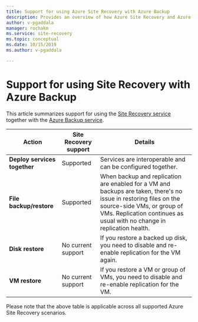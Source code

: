 ```yaml
---
title: Support for using Azure Site Recovery with Azure Backup 
description: Provides an overview of how Azure Site Recovery and Azure Backup can be used together.
author: v-pgaddala
manager: rochakm
ms.service: site-recovery
ms.topic: conceptual
ms.date: 10/15/2019
ms.author: v-pgaddala

---
```

# Support for using Site Recovery with Azure Backup

This article summarizes support for using the [Site Recovery service](site-recovery-overview.md) together with the [Azure Backup service](../backup/backup-overview.md).

**Action** | **Site Recovery support** | **Details**
--- | --- | ---
**Deploy services together** | Supported | Services are interoperable and can be configured together.
**File backup/restore** | Supported | When backup and replication are enabled for a VM and backups are taken, there's no issue in restoring files on the source-side VMs, or group of VMs. Replication continues as usual with no change in replication health.
**Disk restore** | No current support | If you restore a backed up disk, you need to disable and re-enable replication for the VM again.
**VM restore** | No current support | If you restore a VM or group of VMs, you need to disable and re-enable replication for the VM.  

Please note that the above table is applicable across all supported Azure Site Recovery scenarios.
